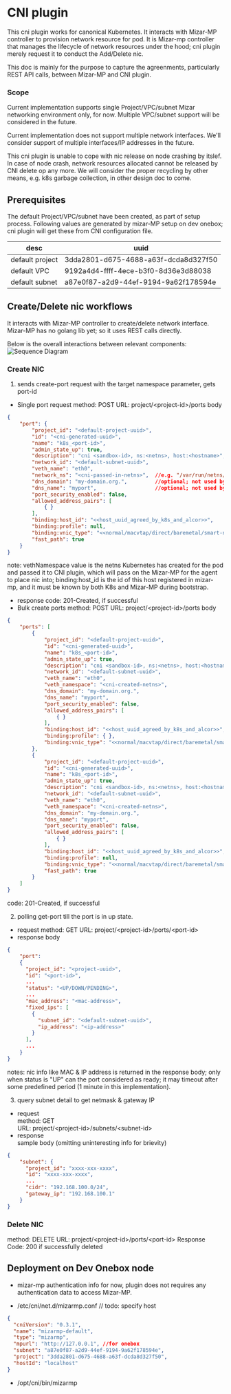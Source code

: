 # CNI plugin
This cni plugin works for canonical Kubernetes. It interacts with Mizar-MP controller to provision network resource for pod. It is Mizar-mp controller that manages the lifecycle of network resources under the hood; cni plugin merely request it to conduct the Add/Delete nic.

This doc is mainly for the purpose to capture the agreenments, particularly REST API calls, between Mizar-MP and CNI plugin.

### Scope
Current implementation supports single Project/VPC/subnet Mizar networking environment only, for now. Multiple VPC/subnet support will be considered in the future. 

Current implementation does not support multiple network interfaces. We'll consider support of multiple interfaces/IP addresses in the future.

This cni plugin is unable to cope with nic release on node crashing by itslef. In case of node crash, network resources allocated cannot be released by CNI delete op any more. We will consider the proper recycling by other means, e.g. k8s garbage collection, in other design doc to come. 


## Prerequisites
The default Project/VPC/subnet have been created, as part of setup process. Following values are generated by mizar-MP setup on dev onebox; cni plugin will get these from CNI configuration file.

| desc | uuid |
| --- | --- | 
| default project | 3dda2801-d675-4688-a63f-dcda8d327f50 |
| default VPC | 9192a4d4-ffff-4ece-b3f0-8d36e3d88038 | 
| default subnet | a87e0f87-a2d9-44ef-9194-9a62f178594e |

## Create/Delete nic workflows
It interacts with Mizar-MP controller to create/delete network interface. Mizar-MP has no golang lib yet; so it uses REST calls directly.

Below is the overall interactions between relevant components: ![Sequence Diagram](mizar-mp-cniplugin-seq.png)

### Create NIC
1. sends create-port request with the target namespace parameter, gets port-id
* Single port request
method: POST
URL: project/\<project-id\>/ports
body
```json
{
    "port": {
        "project_id": "<default-project-uuid>",
        "id": "<cni-generated-uuid>",
        "name": "k8s_<port-id>",
        "admin_state_up": true,
        "description": "cni <sandbox-id>, ns:<netns>, host:<hostname>",
        "network_id": "<default-subnet-uuid>",
        "veth_name": "eth0",
        "network_ns": "<cni-passed-in-netns>",  //e.g. "/var/run/netns/x"
        "dns_domain": "my-domain.org.",         //optional; not used by cni plugin right now
        "dns_name": "myport",                   //optional; not used by cni plugin right now
        "port_security_enabled": false,
        "allowed_address_pairs": [
            { }
        ],
        "binding:host_id": "<<host_uuid_agreed_by_k8s_and_alcor>>",
        "binding:profile": null,
        "binding:vnic_type": "<<normal/macvtap/direct/baremetal/smart-nic, default is normal>>",
        "fast_path": true
    }
}
```
note: vethNamespace value is the netns Kubernetes has created for the pod and passed it to CNI plugin, which will pass on the Mizar-MP for the agent to place nic into;
binding:host_id is the id of this host registered in mizar-mp, and it must be known by both K8s and Mizar-MP during bootstrap. 
* response
code: 201-Created, if successful
* Bulk create ports
method: POST
URL: project/\<project-id\>/ports
body
```json
{
    "ports": [
        {
            "project_id": "<default-project-uuid>",
            "id": "<cni-generated-uuid>",
            "name": "k8s_<port-id>",
            "admin_state_up": true,
            "description": "cni <sandbox-id>, ns:<netns>, host:<hostname>",
            "network_id": "<default-subnet-uuid>",
            "veth_name": "eth0",
            "veth_namespace": "<cni-created-netns>",
            "dns_domain": "my-domain.org.",
            "dns_name": "myport",
            "port_security_enabled": false,
            "allowed_address_pairs": [
                { }
            ],
            "binding:host_id": "<<host_uuid_agreed_by_k8s_and_alcor>>",
            "binding:profile": { },
            "binding:vnic_type": "<<normal/macvtap/direct/baremetal/smart-nic, default is normal>>"
        },
        {
            "project_id": "<default-project-uuid>",
            "id": "<cni-generated-uuid>",
            "name": "k8s_<port-id>",
            "admin_state_up": true,
            "description": "cni <sandbox-id>, ns:<netns>, host:<hostname>",
            "network_id": "<default-subnet-uuid>",
            "veth_name": "eth0",
            "veth_namespace": "<cni-created-netns>",
            "dns_domain": "my-domain.org.",
            "dns_name": "myport",
            "port_security_enabled": false,
            "allowed_address_pairs": [
                { }
            ],
            "binding:host_id": "<<host_uuid_agreed_by_k8s_and_alcor>>",
            "binding:profile": null,
            "binding:vnic_type": "<<normal/macvtap/direct/baremetal/smart-nic, default is normal>>",
            "fast_path": true
        }
    ]
}
```
code: 201-Created, if successful

2. polling get-port till the port is in up state.
* request
method: GET
URL: project/\<project-id\>/ports/\<port-id\>
* response
body
```json
{
    "port": 
    {
      "project_id": "<project-uuid>",
      "id": "<port-id>",
      ...
      "status": "<UP/DOWN/PENDING>",
      ...
      "mac_address": "<mac-address>",
      "fixed_ips": [
        {  
          "subnet_id": "<default-subnet-uuid>",
          "ip_address": "<ip-address>"
        }
      ],
      ... 
    }
}
```
notes:
nic info like MAC & IP address is returned in the response body;
only when status is "UP" can the port considered as ready; it may timeout after some predefined period (1 minute in this implementation).  

3. query subnet detail to get netmask & gateway IP
* request
<br/>method: GET
<br/>URL: project/\<project-id\>/subnets/\<subnet-id\>
* response
<br/> sample body (omitting uninteresting info for brievity)
```json
{
    "subnet": {
      "project_id": "xxxx-xxx-xxxx",
      "id": "xxxx-xxx-xxxx",
      ...
      "cidr": "192.168.100.0/24",
      "gateway_ip": "192.168.100.1"    
    }
}
```

### Delete NIC
method: DELETE
URL: project/\<project-id\>/ports/\<port-id\>
Response Code: 200 if successfully deleted

## Deployment on Dev Onebox node
* mizar-mp authentication info
for now, plugin does not requires any authentication data to access Mizar-MP.

* /etc/cni/net.d/mizarmp.conf
// todo: specify host
```json
{
  "cniVersion": "0.3.1",
  "name": "mizarmp-default",
  "type": "mizarmp",
  "mpurl": "http://127.0.0.1", //for onebox
  "subnet": "a87e0f87-a2d9-44ef-9194-9a62f178594e",
  "project": "3dda2801-d675-4688-a63f-dcda8d327f50",
  "hostId": "localhost"
}
```

* /opt/cni/bin/mizarmp
